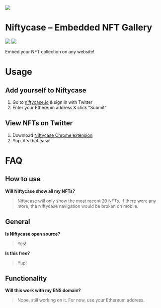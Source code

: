 ![](https://i.imgur.com/IXe7XBX.png)
# Niftycase – Embedded NFT Gallery
![](https://img.shields.io/github/last-commit/mattwelter/niftycase)
![](https://img.shields.io/twitter/follow/_mattwelter?label=Check%20for%20updates&style=social)

Embed your NFT collection on any website!

# Usage
## Add yourself to Niftycase
1. Go to [niftycase.io](https://niftycase.io) & sign in with Twitter
2. Enter your Ethereum address & click "Submit"

## View NFTs on Twitter
1. Download [Niftycase Chrome extension](https://chrome.google.com/webstore/detail/niftycase/hejlafcmjjeplkkccjpmjioheejldjbf/)
2. Yup, it's that easy!

# FAQ

## How to use
**Will Niftycase show all my NFTs?**
>Niftycase will only show the most recent 20 NFTs. If there were any more, the Niftycase navigation would be broken on mobile.

## General
**Is Niftycase open source?**
>Yes!

**Is this free?**
>Yup!

## Functionality
**Will this work with my ENS domain?**
>Nope, still working on it. For now, use your Ethereum address.
